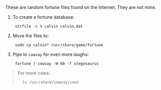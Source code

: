 These are random fortune files found on the Internet.  They are not mine.

1. To create a fortune database:

        strfile -c % calvin calvin.dat

2. Move the files to:

        sudo cp calvin* /usr/share/game/fortune

3. Pipe to `cowsay` for even more laughs:

        fortune | cowsay -W 60 -f stegosaurus

> For more cows:
>
>       ls /usr/share/cowsay/cows

